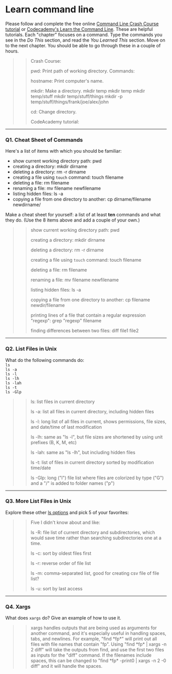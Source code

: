 # Learn command line

Please follow and complete the free online [Command Line Crash Course
tutorial](https://web.archive.org/web/20160708171659/http://cli.learncodethehardway.org/book/) or [Codecademy's Learn the Command Line](https://www.codecademy.com/learn/learn-the-command-line). These are helpful tutorials. Each "chapter" focuses on a command. Type the commands you see in the _Do This_ section, and read the _You Learned This_ section. Move on to the next chapter. You should be able to go through these in a couple of hours.

>> Crash Course:
>>
>>
>> pwd: Print path of working directory.  Commands:
>>
>> hostname: Print computer's name.
>>
>> mkdir: Make a directory.
>> mkdir temp
>> mkdir temp
>> mkdir temp/stuff
>> mkdir temp/stuff/things
>> mkdir -p temp/stuff/things/frank/joe/alex/john
>>
>> cd: Change directory.
>>
>> 
>> CodeAcademy tutorial:

---

### Q1.  Cheat Sheet of Commands  

Here's a list of items with which you should be familiar:  
* show current working directory path: pwd
* creating a directory: mkdir dirname
* deleting a directory: rm -r dirname
* creating a file using `touch` command: touch filename
* deleting a file: rm filename
* renaming a file: mv filename newfilename
* listing hidden files: ls -a
* copying a file from one directory to another: cp dirname/filename newdirname/

Make a cheat sheet for yourself: a list of at least **ten** commands and what they do.  (Use the 8 items above and add a couple of your own.)  

> > show current working directory path:
> > pwd
> >
> >
> > creating a directory: mkdir dirname
> > 
> > 
> > deleting a directory: rm -r dirname
> > 
> >
> > creating a file using `touch` command: touch filename
> >
> > 
> > deleting a file: rm filename
> >
> > 
> > renaming a file: mv filename newfilename
> > 
> >
> > listing hidden files: ls -a
> >
> >
> > copying a file from one directory to another: cp filename newdir/filename
> >
> >
> > printing lines of a file that contain a regular expression "regexp": grep "regexp" filename
> > 
> >
> > finding differences between two files: diff file1 file2

---

### Q2.  List Files in Unix   

What do the following commands do:  
`ls`  
`ls -a`  
`ls -l`  
`ls -lh`  
`ls -lah`  
`ls -t`  
`ls -Glp`  

> > ls: list files in current directory
> > 
> >
> > ls -a: list all files in current directory, including hidden files
> > 
> >
> > ls -l: long list of all files in current, shows permissions, file sizes, and date/time of last modification
> > 
> >
> > ls -lh: same as "ls -l", but file sizes are shortened by using unit prefixes (B, K, M, etc)
> > 
> >
> > ls -lah: same as "ls -lh", but including hidden files
> > 
> >
> > ls -t: list of files in current directory sorted by modification time/date
> > 
> >
> > ls -Glp: long ("l") file list where files are colorized by type ("G") and a "/" is added to folder names ("p")

---

### Q3.  More List Files in Unix  

Explore these other [ls options](http://www.techonthenet.com/unix/basic/ls.php) and pick 5 of your favorites:

> > Five I didn't know about and like:
> > 
> >
> > ls -R: file list of current directory and subdirectories, which would save time rather than searching subdirectories one at a time.
> > 
> >
> > ls -c: sort by oldest files first
> > 
> >
> > ls -r: reverse order of file list
> > 
> >
> > ls -m: comma-separated list, good for creating csv file of file list?
> > 
> >
> > ls -u: sort by last access

---

### Q4.  Xargs   

What does `xargs` do? Give an example of how to use it.

> > xargs handles outputs that are being used as arguments for another command, and it's especially useful in handling spaces, tabs, and newlines.  For example, "find \*fp\*" will print out all files with file names that contain "fp".  Using "find \*fp\* | xargs -n 2 diff" will take the outputs from find, and use the first two files as inputs for the "diff" command.  If the filenames include spaces, this can be changed to "find \*fp\* -print0 | xargs -n 2 -0 diff" and it will handle the spaces.

 


